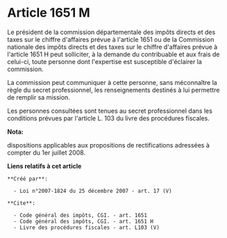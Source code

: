 # Article 1651 M

Le président de la commission départementale des impôts directs et des taxes sur le chiffre d'affaires prévue à l'article
1651 ou de la Commission nationale des impôts directs et des taxes sur le chiffre d'affaires prévue à l'article 1651 H peut
solliciter, à la demande du contribuable et aux frais de celui-ci, toute personne dont l'expertise est susceptible d'éclairer
la commission. 

La commission peut communiquer à cette personne, sans méconnaître la règle du secret professionnel, les renseignements
destinés à lui permettre de remplir sa mission. 

Les personnes consultées sont tenues au secret professionnel dans les conditions prévues par l'article L. 103 du livre des
procédures fiscales.

**Nota:**

dispositions applicables aux propositions de rectifications adressées à compter du 1er juillet 2008.

**Liens relatifs à cet article**

	**Créé par**:

	  - Loi n°2007-1824 du 25 décembre 2007 - art. 17 (V)

	**Cite**:

	  - Code général des impôts, CGI. - art. 1651
	  - Code général des impôts, CGI. - art. 1651 H
	  - Livre des procédures fiscales - art. L103 (V)
